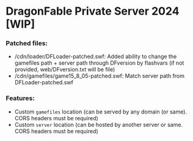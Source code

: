 # DragonFable Private Server 2024 [WIP]

### Patched files:

- /cdn/loader/DFLoader-patched.swf: Added ability to change the gamefiles path + server path through DFversion by flashvars (if not provided, web/DFversion.txt will be file)
- /cdn/gamefiles/game15_8_05-patched.swf: Match server path from DFLoader-patched.swf

### Features:

- Custom `gamefiles` location (can be served by any domain (or same). CORS headers must be required)
- Custom `server` location (can be hosted by another server or same. CORS headers must be required)
